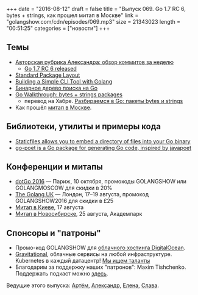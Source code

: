 +++
date = "2016-08-12"
draft = false
title = "Выпуск 069. Go 1.7 RC 6, bytes + strings, как прошел митап в Москве"
link = "golangshow.com/cdn/episodes/069.mp3"
size = 21343023
length = "00:51:25"
categories = ["новости"]
+++

## Темы

- [Авторская рубрика Александра: обзор коммитов за неделю](https://github.com/LK4D4/report/blob/master/reports/golang-aug12.md)
  - [Go 1.7 RC 6 released](https://groups.google.com/forum/#!msg/golang-nuts/veQCER89M8c/44nryIM1EAAJ)
- [Standard Package Layout](https://medium.comb/@benbjohnson/standard-package-layout-7cdbc8391fc1)
- [Building a Simple CLI Tool with Golang](https://blog.komand.com/build-a-simple-cli-tool-with-golang)
- [Бинарное дерево поиска на Go](https://appliedgo.net/bintree/)
- [Go Walkthrough: bytes + strings packages](https://medium.com/@benbjohnson/go-walkthrough-bytes-strings-packages-499be9f4b5bd)
  - перевод на Хабре. [Разбираемся в Go: пакеты bytes и strings](https://habrahabr.ru/post/307554/)
- Как прошёл [митап в Москве](https://youtu.be/8JnOiz7r-g0).

## Библиотеки, утилиты и примеры кода

- [Staticfiles allows you to embed a directory of files into your Go binary](https://github.com/bouk/staticfiles)
- [go-poet is a Go package for generating Go code, inspired by javapoet](https://github.com/dpolansky/go-poet/)

## Конференции и митапы

- [dotGo 2016](http://www.dotgo.eu) — Париж, 10 октября, промокоды GOLANGSHOW или GOLANGMOSCOW для скидки в 20%
- [The Golang UK](http://golanguk.com) — Лондон, 17–19 августа, промокод GOLANGSHOW2016 для скидки в £25
- [Митап в Киеве](https://www.meetup.com/uagolang/events/232863744/), 17 августа
- [Митап в Новосибирске](https://golang-nsk.party/), 25 августа, Академпарк

## Спонсоры и "патроны"

- Промо-код GOLANGSHOW для [облачного хостинга DigitalOcean](https://www.digitalocean.com/?utm_campaign=golangshow&utm_medium=podcast&refcode=63eedb038a3e).
- [Gravitational](http://gravitational.com), облачные сервисы на любой инфраструктуре. Kubernetes в каждый датацентр! [Мы ищем таланты](https://github.com/gravitational/careers)
- Благодарим за поддержку наших "патронов": Maxim Tishchenko. Поддержать подкаст можно [здесь](https://www.patreon.com/golangshow).

Ведущие этого выпуска: [Артём](https://twitter.com/miolini), [Александр](https://twitter.com/LK4D4math), [Елена](https://twitter.com/webdeva), [Слава](https://twitter.com/m0sth8).
